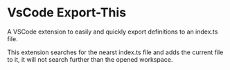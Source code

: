# VsCode Export-This

A VSCode extension to easily and quickly export definitions to an index.ts file.

This extension searches for the nearst index.ts file and adds the current file to it, it will not search further than the opened workspace.
